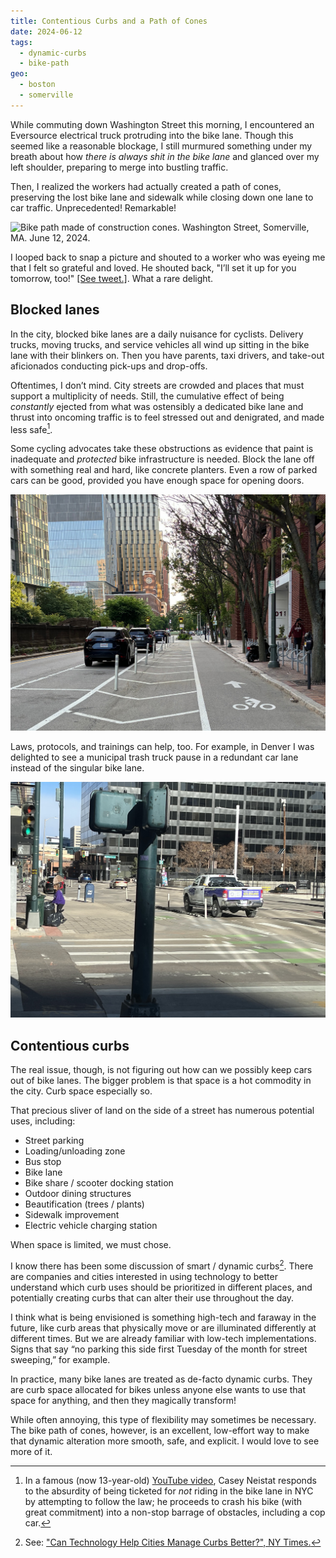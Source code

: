 ```yaml
---
title: Contentious Curbs and a Path of Cones
date: 2024-06-12
tags:
  - dynamic-curbs
  - bike-path
geo:
  - boston
  - somerville
---
```


While commuting down Washington Street this morning, I encountered an Eversource electrical truck protruding into the bike lane. Though this seemed like a reasonable blockage, I still murmured something under my breath about how _there is always shit in the bike lane_ and glanced over my left shoulder, preparing to merge into bustling traffic.

Then, I realized the workers had actually created a path of cones, preserving the lost bike lane and sidewalk while closing down one lane to car traffic. Unprecedented! Remarkable!

![Bike path made of construction cones. Washington Street, Somerville, MA. June 12, 2024.](img/bike_cones.jpg)

I looped back to snap a picture and shouted to a worker who was eyeing me that I felt so grateful and loved. He shouted back, "I’ll set it up for you tomorrow, too!" [[See tweet.]](https://twitter.com/Dustin_Michels/status/1800918461406687623). What a rare delight.

## Blocked lanes

In the city, blocked bike lanes are a daily nuisance for cyclists. Delivery trucks, moving trucks, and service vehicles all wind up sitting in the bike lane with their blinkers on. Then you have parents, taxi drivers, and take-out aficionados conducting pick-ups and drop-offs.

Oftentimes, I don’t mind. City streets are crowded and places that must support a multiplicity of needs. Still, the cumulative effect of being _constantly_ ejected from what was ostensibly a dedicated bike lane and thrust into oncoming traffic is to feel stressed out and denigrated, and made less safe[^1].

Some cycling advocates take these obstructions as evidence that paint is inadequate and _protected_ bike infrastructure is needed. Block the lane off with something real and hard, like concrete planters. Even a row of parked cars can be good, provided you have enough space for opening doors.

![A street where parked cars protect the bike lane, and their is adequate space for opening doors. This is Main St, near Longfellow Bridge.](img/parked_cars.jpg)

Laws, protocols, and trainings can help, too. For example, in Denver I was delighted to see a municipal trash truck pause in a redundant car lane instead of the singular bike lane.

![Denver municipal trash truck parked outside the bike lane.](img/denver.jpg)

## Contentious curbs

The real issue, though, is not figuring out how can we possibly keep cars out of bike lanes. The bigger problem is that space is a hot commodity in the city. Curb space especially so.

That precious sliver of land on the side of a street has numerous potential uses, including:

- Street parking
- Loading/unloading zone
- Bus stop
- Bike lane
- Bike share / scooter docking station
- Outdoor dining structures
- Beautification (trees / plants)
- Sidewalk improvement
- Electric vehicle charging station

When space is limited, we must chose.

I know there has been some discussion of smart / dynamic curbs[^2]. There are companies and cities interested in using technology to better understand which curb uses should be prioritized in different places, and potentially creating curbs that can alter their use throughout the day.

I think what is being envisioned is something high-tech and faraway in the future, like curb areas that physically move or are illuminated differently at different times. But we are already familiar with low-tech implementations. Signs that say “no parking this side first Tuesday of the month for street sweeping,” for example.

In practice, many bike lanes are treated as de-facto dynamic curbs. They are curb space allocated for bikes unless anyone else wants to use that space for anything, and then they magically transform!

While often annoying, this type of flexibility may sometimes be necessary. The bike path of cones, however, is an excellent, low-effort way to make that dynamic alteration more smooth, safe, and explicit. I would love to see more of it.

[^1]: In a famous (now 13-year-old) [YouTube video](https://youtu.be/bzE-IMaegzQ?si=6Af50Itkot9GJ0I9), Casey Neistat responds to the absurdity of being ticketed for _not_ riding in the bike lane in NYC by attempting to follow the law; he proceeds to crash his bike (with great commitment) into a non-stop barrage of obstacles, including a cop car.

[^2]: See: ["Can Technology Help Cities Manage Curbs Better?", NY Times.](https://www.nytimes.com/2022/08/24/business/curbside-management-cities-technology.html)
